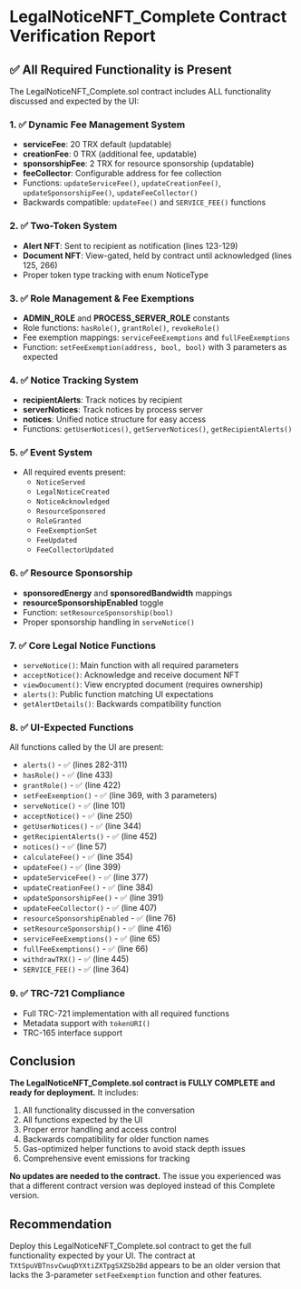 # LegalNoticeNFT_Complete Contract Verification Report

## ✅ All Required Functionality is Present

The LegalNoticeNFT_Complete.sol contract includes ALL functionality discussed and expected by the UI:

### 1. ✅ Dynamic Fee Management System
- **serviceFee**: 20 TRX default (updatable)
- **creationFee**: 0 TRX (additional fee, updatable)
- **sponsorshipFee**: 2 TRX for resource sponsorship (updatable)
- **feeCollector**: Configurable address for fee collection
- Functions: `updateServiceFee()`, `updateCreationFee()`, `updateSponsorshipFee()`, `updateFeeCollector()`
- Backwards compatible: `updateFee()` and `SERVICE_FEE()` functions

### 2. ✅ Two-Token System
- **Alert NFT**: Sent to recipient as notification (lines 123-129)
- **Document NFT**: View-gated, held by contract until acknowledged (lines 125, 266)
- Proper token type tracking with enum NoticeType

### 3. ✅ Role Management & Fee Exemptions
- **ADMIN_ROLE** and **PROCESS_SERVER_ROLE** constants
- Role functions: `hasRole()`, `grantRole()`, `revokeRole()`
- Fee exemption mappings: `serviceFeeExemptions` and `fullFeeExemptions`
- Function: `setFeeExemption(address, bool, bool)` with 3 parameters as expected

### 4. ✅ Notice Tracking System
- **recipientAlerts**: Track notices by recipient
- **serverNotices**: Track notices by process server
- **notices**: Unified notice structure for easy access
- Functions: `getUserNotices()`, `getServerNotices()`, `getRecipientAlerts()`

### 5. ✅ Event System
- All required events present:
  - `NoticeServed`
  - `LegalNoticeCreated`
  - `NoticeAcknowledged`
  - `ResourceSponsored`
  - `RoleGranted`
  - `FeeExemptionSet`
  - `FeeUpdated`
  - `FeeCollectorUpdated`

### 6. ✅ Resource Sponsorship
- **sponsoredEnergy** and **sponsoredBandwidth** mappings
- **resourceSponsorshipEnabled** toggle
- Function: `setResourceSponsorship(bool)`
- Proper sponsorship handling in `serveNotice()`

### 7. ✅ Core Legal Notice Functions
- `serveNotice()`: Main function with all required parameters
- `acceptNotice()`: Acknowledge and receive document NFT
- `viewDocument()`: View encrypted document (requires ownership)
- `alerts()`: Public function matching UI expectations
- `getAlertDetails()`: Backwards compatibility function

### 8. ✅ UI-Expected Functions
All functions called by the UI are present:
- `alerts()` - ✅ (lines 282-311)
- `hasRole()` - ✅ (line 433)
- `grantRole()` - ✅ (line 422)
- `setFeeExemption()` - ✅ (line 369, with 3 parameters)
- `serveNotice()` - ✅ (line 101)
- `acceptNotice()` - ✅ (line 250)
- `getUserNotices()` - ✅ (line 344)
- `getRecipientAlerts()` - ✅ (line 452)
- `notices()` - ✅ (line 57)
- `calculateFee()` - ✅ (line 354)
- `updateFee()` - ✅ (line 399)
- `updateServiceFee()` - ✅ (line 377)
- `updateCreationFee()` - ✅ (line 384)
- `updateSponsorshipFee()` - ✅ (line 391)
- `updateFeeCollector()` - ✅ (line 407)
- `resourceSponsorshipEnabled` - ✅ (line 76)
- `setResourceSponsorship()` - ✅ (line 416)
- `serviceFeeExemptions()` - ✅ (line 65)
- `fullFeeExemptions()` - ✅ (line 66)
- `withdrawTRX()` - ✅ (line 445)
- `SERVICE_FEE()` - ✅ (line 364)

### 9. ✅ TRC-721 Compliance
- Full TRC-721 implementation with all required functions
- Metadata support with `tokenURI()`
- TRC-165 interface support

## Conclusion

**The LegalNoticeNFT_Complete.sol contract is FULLY COMPLETE and ready for deployment.** It includes:

1. All functionality discussed in the conversation
2. All functions expected by the UI
3. Proper error handling and access control
4. Backwards compatibility for older function names
5. Gas-optimized helper functions to avoid stack depth issues
6. Comprehensive event emissions for tracking

**No updates are needed to the contract.** The issue you experienced was that a different contract version was deployed instead of this Complete version.

## Recommendation

Deploy this LegalNoticeNFT_Complete.sol contract to get the full functionality expected by your UI. The contract at `TXtSpuVBTnsvCwuqDYXtiZXTpgSXZSb2Bd` appears to be an older version that lacks the 3-parameter `setFeeExemption` function and other features.
